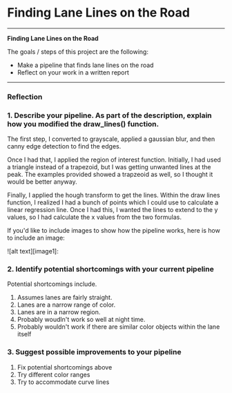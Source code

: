 # **Finding Lane Lines on the Road** 
---

**Finding Lane Lines on the Road**

The goals / steps of this project are the following:
* Make a pipeline that finds lane lines on the road
* Reflect on your work in a written report


[//]: # (Image References)

---

### Reflection

### 1. Describe your pipeline. As part of the description, explain how you modified the draw_lines() function.

The first step, I converted to grayscale, applied a gaussian blur, and then canny edge detection to find the edges.  

Once I had that, I applied the region of interest function.  Initially, I had used a triangle instead of a trapezoid, but I was getting unwanted lines at the peak.  The examples provided showed a trapzeoid as well, so I thought it would be better anyway.

Finally, I applied the hough transform to get the lines.  Within the draw lines function, I realized I had a bunch of points which I could use to calculate a linear regression line.  Once I had this, I wanted the lines to extend to the y values, so I had calculate the x values from the two formulas.


If you'd like to include images to show how the pipeline works, here is how to include an image: 

![alt text][image1]:


### 2. Identify potential shortcomings with your current pipeline
Potential shortcomings include.
1) Assumes lanes are fairly straight.
2) Lanes are a narrow range of color.
3) Lanes are in a narrow region.
4) Probably woudln't work so well at night time.
5) Probably wouldn't work if there are similar color objects within the lane itself
### 3. Suggest possible improvements to your pipeline
1) Fix potential shortcomings above
2) Try different color ranges
3) Try to accommodate curve lines